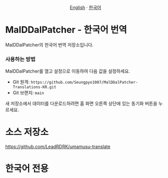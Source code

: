 <p align="center"> 
  <a href="README.md">English</a> 
  ·
  <a href="README-KR.md">한국어</a> 
</p>


# MalDDalPatcher - 한국어 번역
MalDDalPatcher의 한국어 번역 저장소입니다.

### 사용하는 방법
MalDDalPatcher를 열고 설정으로 이동하여 다음 값을 설정하세요.

- Git 원격: `https://github.com/Seungpyo1007/MalDDalPatcher-Translations-KR.git`
- Git 브랜치: `main`

새 저장소에서 데이터를 다운로드하려면 홈 화면 오른쪽 상단에 있는 동기화 버튼을 누르세요.

# 소스 저장소
https://github.com/LeadRDRK/umamusu-translate

# 한국어 전용
